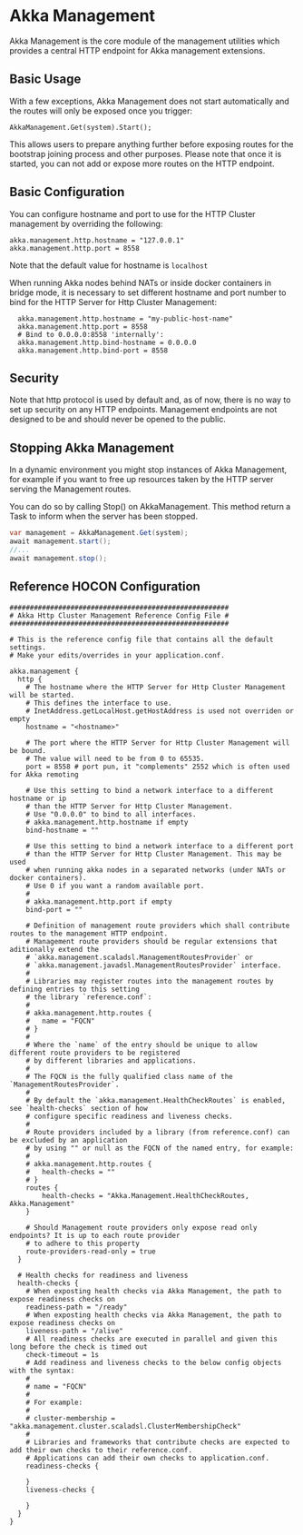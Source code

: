 # Akka Management
Akka Management is the core module of the management utilities which provides a central HTTP endpoint for Akka management extensions.

## Basic Usage
With a few exceptions, Akka Management does not start automatically and the routes will only be exposed once you trigger:
```
AkkaManagement.Get(system).Start();
```

This allows users to prepare anything further before exposing routes for the bootstrap joining process and other purposes.
Please note that once it is started, you can not add or expose more routes on the HTTP endpoint.

## Basic Configuration
You can configure hostname and port to use for the HTTP Cluster management by overriding the following:
```
akka.management.http.hostname = "127.0.0.1"
akka.management.http.port = 8558
```
Note that the default value for hostname is `localhost`

When running Akka nodes behind NATs or inside docker containers in bridge mode, it is necessary to set different hostname and port 
number to bind for the HTTP Server for Http Cluster Management:
```
  akka.management.http.hostname = "my-public-host-name"
  akka.management.http.port = 8558
  # Bind to 0.0.0.0:8558 'internally': 
  akka.management.http.bind-hostname = 0.0.0.0
  akka.management.http.bind-port = 8558
```

## Security

Note that http protocol is used by default and, as of now, there is no way to set up security on any HTTP endpoints. Management endpoints
are not designed to be and should never be opened to the public.

## Stopping Akka Management
In a dynamic environment you might stop instances of Akka Management, for example if you want to free up resources taken by 
the HTTP server serving the Management routes.

You can do so by calling Stop() on AkkaManagement. This method return a Task to inform when the server has been stopped.

```C#
var management = AkkaManagement.Get(system);
await management.start();
//...
await management.stop();
```

## Reference HOCON Configuration
```
######################################################
# Akka Http Cluster Management Reference Config File #
######################################################

# This is the reference config file that contains all the default settings.
# Make your edits/overrides in your application.conf.

akka.management {
  http {
    # The hostname where the HTTP Server for Http Cluster Management will be started.
    # This defines the interface to use.
    # InetAddress.getLocalHost.getHostAddress is used not overriden or empty
    hostname = "<hostname>"

    # The port where the HTTP Server for Http Cluster Management will be bound.
    # The value will need to be from 0 to 65535.
    port = 8558 # port pun, it "complements" 2552 which is often used for Akka remoting

    # Use this setting to bind a network interface to a different hostname or ip
    # than the HTTP Server for Http Cluster Management.
    # Use "0.0.0.0" to bind to all interfaces.
    # akka.management.http.hostname if empty
    bind-hostname = ""

    # Use this setting to bind a network interface to a different port
    # than the HTTP Server for Http Cluster Management. This may be used
    # when running akka nodes in a separated networks (under NATs or docker containers).
    # Use 0 if you want a random available port.
    #
    # akka.management.http.port if empty
    bind-port = ""

    # Definition of management route providers which shall contribute routes to the management HTTP endpoint.
    # Management route providers should be regular extensions that aditionally extend the
    # `akka.management.scaladsl.ManagementRoutesProvider` or
    # `akka.management.javadsl.ManagementRoutesProvider` interface.
    #
    # Libraries may register routes into the management routes by defining entries to this setting
    # the library `reference.conf`:
    #
    # akka.management.http.routes {
    #   name = "FQCN"
    # }
    #
    # Where the `name` of the entry should be unique to allow different route providers to be registered
    # by different libraries and applications.
    #
    # The FQCN is the fully qualified class name of the `ManagementRoutesProvider`.
    #
    # By default the `akka.management.HealthCheckRoutes` is enabled, see `health-checks` section of how
    # configure specific readiness and liveness checks.
    #
    # Route providers included by a library (from reference.conf) can be excluded by an application
    # by using "" or null as the FQCN of the named entry, for example:
    #
    # akka.management.http.routes {
    #   health-checks = ""
    # }
    routes {
        health-checks = "Akka.Management.HealthCheckRoutes, Akka.Management"
    }

    # Should Management route providers only expose read only endpoints? It is up to each route provider
    # to adhere to this property
    route-providers-read-only = true
  }
  
  # Health checks for readiness and liveness
  health-checks {
    # When exposting health checks via Akka Management, the path to expose readiness checks on
    readiness-path = "/ready"
    # When exposting health checks via Akka Management, the path to expose readiness checks on
    liveness-path = "/alive"
    # All readiness checks are executed in parallel and given this long before the check is timed out
    check-timeout = 1s
    # Add readiness and liveness checks to the below config objects with the syntax:
    #
    # name = "FQCN"
    #
    # For example:
    #
    # cluster-membership = "akka.management.cluster.scaladsl.ClusterMembershipCheck"
    #
    # Libraries and frameworks that contribute checks are expected to add their own checks to their reference.conf.
    # Applications can add their own checks to application.conf.
    readiness-checks {
      
    }
    liveness-checks {
      
    }
  }
}
```